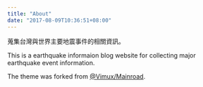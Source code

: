 ```yaml
---
title: "About"
date: "2017-08-09T10:36:51+08:00"
---
```


蒐集台灣與世界主要地震事件的相關資訊。

This is a earthquake informaion blog website for collecting major earthquake event information.

The theme was forked from [@Vimux/Mainroad](https://github.com/Vimux/Mainroad).
